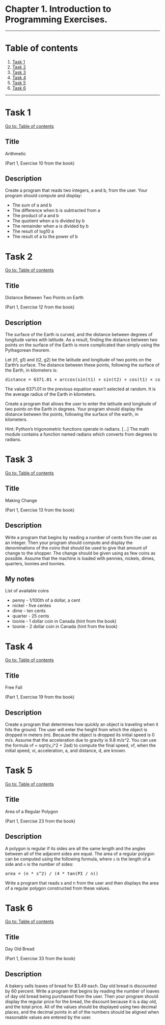 # Chapter 1. Introduction to Programming Exercises.

---

# Table of contents

1. [Task 1](#task-1)
2. [Task 2](#task-2)
3. [Task 3](#task-3)
4. [Task 4](#task-4)
5. [Task 5](#task-5)
6. [Task 6](#task-6)

---

# Task 1

[Go to: Table of contents](#table-of-contents)

## Title

Arithmetic

(Part 1, Exercise 10 from the book)

## Description

Create a program that reads two integers, a and b, from the user. Your program should compute and display:

- The sum of a and b
- The difference when b is subtracted from a
- The product of a and b
- The quotient when a is divided by b
- The remainder when a is divided by b
- The result of log10 a
- The result of a to the power of b

# Task 2

[Go to: Table of contents](#table-of-contents)

## Title

Distance Between Two Points on Earth

(Part 1, Exercise 12 from the book)

## Description

The surface of the Earth is curved, and the distance between degrees of longitude varies with latitude. As a result, finding the distance between two points on the surface of the Earth is more complicated than simply using the Pythagorean theorem.

Let (t1, g1) and (t2, g2) be the latitude and longitude of two points on the Earth’s surface. The distance between these points, following the surface of the Earth, in kilometers is:

<pre>
distance = 6371.01 × arccos(sin(t1) × sin(t2) + cos(t1) × cos(t2) × cos(g1 − g2))
</pre>

The value 6371.01 in the previous equation wasn’t selected at random. It is the average radius of the Earth in kilometers.

Create a program that allows the user to enter the latitude and longitude of two points on the Earth in degrees. Your program should display the distance between the points, following the surface of the earth, in kilometers.

Hint: Python’s trigonometric functions operate in radians. [...] The math module contains a function named radians which converts from degrees to radians.

# Task 3

[Go to: Table of contents](#table-of-contents)

## Title

Making Change

(Part 1, Exercise 13 from the book)

## Description

Write a program that begins by reading a number of cents from the user as an integer. Then your program should compute and display the denominations of the coins that should be used to give that amount of change to the shopper. The change should be given using as few coins as possible. Assume that the machine is loaded with pennies, nickels, dimes, quarters, loonies and toonies.

## My notes

List of available coins

+ penny - 1/100th of a dollar, a cent
+ nickel - five centes
+ dime - ten cents
+ quarter - 25 cents
+ loonie - 1 dollar coin in Canada (hint from the book)
+ toonie - 2 dollar coin in Canada (hint from the book)

# Task 4

[Go to: Table of contents](#table-of-contents)

## Title

Free Fall

(Part 1, Exercise 19 from the book)

## Description

Create a program that determines how quickly an object is traveling when it hits the ground. The user will enter the height from which the object is dropped in meters (m). Because the object is dropped its initial speed is 0 m/s. Assume that the acceleration due to gravity is 9.8 m/s^2. You can use the formula vf = sqrt(v_i^2 + 2ad) to compute the final speed, vf, when the initial speed, vi, acceleration, a, and distance, d, are known.

# Task 5

[Go to: Table of contents](#table-of-contents)

## Title

Area of a Regular Polygon

(Part 1, Exercise 23 from the book)

## Description

A polygon is regular if its sides are all the same length and the angles between all of the adjacent sides are equal. The area of a regular polygon can be computed using the following formula, where `s` is the length of a side and `n` is the number of sides:

<pre>
area = (n * s^2) / (4 * tan(PI / n))
</pre>

Write a program that reads s and n from the user and then displays the area of a regular polygon constructed from these values.

# Task 6

[Go to: Table of contents](#table-of-contents)

## Title

Day Old Bread

(Part 1, Exercise 33 from the book)

## Description

A bakery sells loaves of bread for $3.49 each. Day old bread is discounted by 60 percent. Write a program that begins by reading the number of loaves of day old bread being purchased from the user. Then your program should display the regular price for the bread, the discount because it is a day old, and the total price. All of the values should be displayed using two decimal places, and the decimal points in all of the numbers should be aligned when reasonable values are entered by the user.
